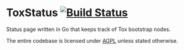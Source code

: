 # ToxStatus [![Build Status](https://travis-ci.org/Tox/ToxStatus.svg?branch=master)](https://travis-ci.org/Tox/ToxStatus)

Status page written in Go that keeps track of Tox bootstrap nodes.

The entire codebase is licensed under [AGPL](LICENSE) unless stated otherwise.